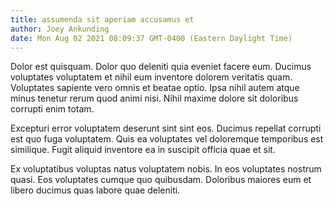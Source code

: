 ```yaml
---
title: assumenda sit aperiam accusamus et
author: Joey Ankunding
date: Mon Aug 02 2021 08:09:37 GMT-0400 (Eastern Daylight Time)
---
```

Dolor est quisquam. Dolor quo deleniti quia eveniet facere eum. Ducimus voluptates voluptatem et nihil eum inventore dolorem veritatis quam. Voluptates sapiente vero omnis et beatae optio. Ipsa nihil autem atque minus tenetur rerum quod animi nisi. Nihil maxime dolore sit doloribus corrupti enim totam.

 Excepturi error voluptatem deserunt sint sint eos. Ducimus repellat corrupti est quo fuga voluptatem. Quis ea voluptates vel doloremque temporibus est similique. Fugit aliquid inventore ea in suscipit officia quae et sit.

 Ex voluptatibus voluptas natus voluptatem nobis. In eos voluptates nostrum quasi. Eos voluptates cumque quo quibusdam. Doloribus maiores eum et libero ducimus quas labore quae deleniti.